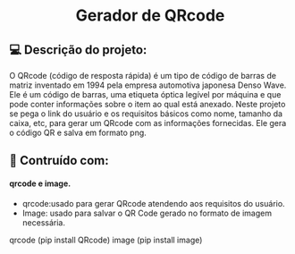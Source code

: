 <h1 align="center"> Gerador de QRcode </h1>

## :computer: Descrição do projeto:

O QRcode (código de resposta rápida) é um tipo de código de barras de matriz inventado em 1994 pela empresa automotiva japonesa Denso Wave.
Ele é um código de barras, uma etiqueta óptica legível por máquina e que pode conter informações sobre o item ao qual está anexado.
Neste projeto se pega o link do usuário e os requisitos básicos como nome, tamanho da caixa, etc, para gerar um QRcode com as informações fornecidas.
Ele gera o código QR e salva em formato png.


## :wrench:  Contruído com:
#### qrcode e image.
- qrcode:usado para gerar QRcode atendendo aos requisitos do usuário.
- Image: usado para salvar o QR Code gerado no formato de imagem necessária.

qrcode  (pip  install QRcode)
image (pip  install image)
